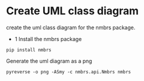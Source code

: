 # Create UML class diagram

create the uml class diagram for the nmbrs package.

- 1 Install the nmbrs package

```commandline
pip install nmbrs
```

Generate the uml diagram as a png

```commandline
pyreverse -o png -ASmy -c nmbrs.api.Nmbrs nmbrs
```
